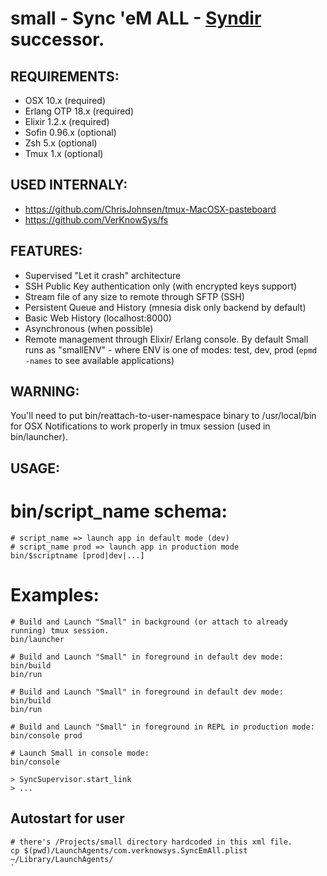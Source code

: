 small - Sync 'eM ALL - [Syndir](https://github.com/VerKnowSys/Syndir) successor.
=========

## REQUIREMENTS:

* OSX 10.x (required)
* Erlang OTP 18.x (required)
* Elixir 1.2.x (required)
* Sofin 0.96.x (optional)
* Zsh 5.x (optional)
* Tmux 1.x (optional)

## USED INTERNALY:

* https://github.com/ChrisJohnsen/tmux-MacOSX-pasteboard
* https://github.com/VerKnowSys/fs


## FEATURES:

* Supervised "Let it crash" architecture
* SSH Public Key authentication only (with encrypted keys support)
* Stream file of any size to remote through SFTP (SSH)
* Persistent Queue and History (mnesia disk only backend by default)
* Basic Web History (localhost:8000)
* Asynchronous (when possible)
* Remote management through Elixir/ Erlang console. By default Small runs as "smallENV" - where ENV is one of modes: test, dev, prod (`epmd -names` to see available applications)


## WARNING:

You'll need to put bin/reattach-to-user-namespace binary to /usr/local/bin for OSX Notifications to work properly in tmux session (used in bin/launcher).


## USAGE:

# bin/script_name schema:

```
# script_name => launch app in default mode (dev)
# script_name prod => launch app in production mode
bin/$scriptname [prod|dev|...]
```

# Examples:

```
# Build and Launch "Small" in background (or attach to already running) tmux session.
bin/launcher
```

```
# Build and Launch "Small" in foreground in default dev mode:
bin/build
bin/run
```

```
# Build and Launch "Small" in foreground in default dev mode:
bin/build
bin/run
```

```
# Build and Launch "Small" in foreground in REPL in production mode:
bin/console prod
```

```
# Launch Small in console mode:
bin/console

> SyncSupervisor.start_link
> ...
```

## Autostart for user

```
# there's /Projects/small directory hardcoded in this xml file.
cp $(pwd)/LaunchAgents/com.verknowsys.SyncEmAll.plist ~/Library/LaunchAgents/
`
